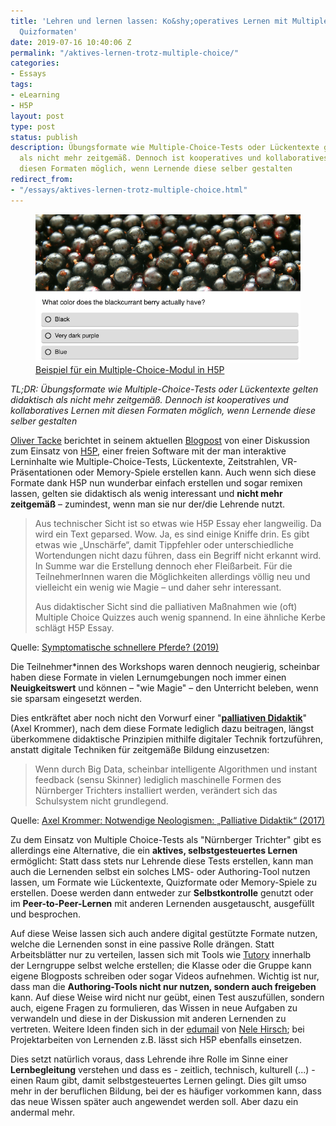 ```yaml
---
title: 'Lehren und lernen lassen: Ko&shy;operatives Lernen mit Multiple Choice- und
  Quizformaten'
date: 2019-07-16 10:40:06 Z
permalink: "/aktives-lernen-trotz-multiple-choice/"
categories:
- Essays
tags:
- eLearning
- H5P
layout: post
type: post
status: publish
description: Übungsformate wie Multiple-Choice-Tests oder Lückentexte gelten didaktisch
  als nicht mehr zeitgemäß. Dennoch ist kooperatives und kollaboratives Lernen mit
  diesen Formaten möglich, wenn Lernende diese selber gestalten
redirect_from:
- "/essays/aktives-lernen-trotz-multiple-choice.html"
---
```


<figure>
    <img src="/assets/img/2019/07/2019-07-multiple-choice.png" />
    <figcaption>
    <a href="https://h5p.org/multichoice/">Beispiel für ein Multiple-Choice-Modul in H5P</a>
    </figcaption>
</figure>

*TL;DR: Übungsformate wie Multiple-Choice-Tests oder Lückentexte gelten didaktisch als nicht mehr zeitgemäß. Dennoch ist kooperatives und kollaboratives Lernen mit diesen Formaten möglich, wenn Lernende diese selber gestalten*

[Oliver Tacke](https://www.olivertacke.de) berichtet in seinem aktuellen [Blogpost](https://www.olivertacke.de/2019/07/15/symptomatische-schnellere-pferde/) von einer Diskussion zum Einsatz von [H5P](https://h5p.org/), einer freien Software mit der man interaktive Lerninhalte wie Multiple-Choice-Tests, Lückentexte, Zeitstrahlen, VR-Präsentationen oder Memory-Spiele erstellen kann. Auch wenn sich diese Formate dank H5P nun wunderbar einfach erstellen und sogar remixen lassen, gelten sie didaktisch als wenig interessant und **nicht mehr zeitgemäß** – zumindest, wenn man sie nur der/die Lehrende nutzt.
<!-- more -->

> Aus technischer Sicht ist so etwas wie H5P Essay eher langweilig. Da wird ein Text geparsed. Wow. Ja, es sind einige Kniffe drin. Es gibt etwas wie „Unschärfe“, damit Tippfehler oder unterschiedliche Wortendungen nicht dazu führen, dass ein Begriff nicht erkannt wird. In Summe war die Erstellung dennoch eher Fleißarbeit. Für die TeilnehmerInnen waren die Möglichkeiten allerdings völlig neu und vielleicht ein wenig wie Magie – und daher sehr interessant.
>
> Aus didaktischer Sicht sind die palliativen Maßnahmen wie (oft) Multiple Choice Quizzes auch wenig spannend. In eine ähnliche Kerbe schlägt H5P Essay.
<figcaption>
Quelle: <a href="https://www.olivertacke.de/2019/07/15/symptomatische-schnellere-pferde/">Symptomatische schnellere Pferde? (2019)</a>
</figcaption>

Die Teilnehmer\*innen des Workshops waren dennoch neugierig, scheinbar haben diese Formate in vielen Lernumgebungen noch immer einen **Neuigkeitswert** und können – "wie Magie" – den Unterricht beleben, wenn sie sparsam eingesetzt werden.

Dies entkräftet aber noch nicht den Vorwurf einer "**[palliativen Didaktik](https://axelkrommer.com/2017/10/01/notwendige-neologismen-palliative-didaktik/)**" (Axel Krommer), nach dem diese Formate lediglich dazu beitragen, längst überkommene didaktische Prinzipien mithilfe digitaler Technik fortzuführen, anstatt digitale Techniken für zeitgemäße Bildung einzusetzen:

>Wenn durch Big Data, scheinbar intelligente Algorithmen und instant feedback (sensu Skinner) lediglich maschinelle Formen des Nürnberger Trichters installiert werden, verändert sich das Schulsystem nicht grundlegend.
<figcaption>
Quelle: <a href="https://axelkrommer.com/2017/10/01/notwendige-neologismen-palliative-didaktik/">Axel Krommer: Notwendige Neologismen: „Palliative Didaktik“ (2017)</a>
</figcaption>

Zu dem Einsatz von Multiple Choice-Tests als "Nürnberger Trichter" gibt es allerdings eine Alternative, die ein **aktives, selbstgesteuertes Lernen** ermöglicht: Statt dass stets nur Lehrende diese Tests erstellen, kann man auch die Lernenden selbst ein solches LMS- oder Authoring-Tool nutzen lassen, um Formate wie Lückentexte, Quizformate oder Memory-Spiele zu erstellen. Doese werden dann entweder zur **Selbstkontrolle** genutzt oder im **Peer-to-Peer-Lernen** mit anderen Lernenden ausgetauscht, ausgefüllt und besprochen.

Auf diese Weise lassen sich auch andere digital gestützte Formate nutzen, welche die Lernenden sonst in eine passive Rolle drängen. Statt Arbeitsblätter nur zu verteilen, lassen sich mit Tools wie [Tutory](https://www.tutory.de) innerhalb der Lerngruppe selbst welche erstellen; die Klasse oder die Gruppe kann eigene Blogposts schreiben oder sogar Videos aufnehmen. Wichtig ist nur, dass man die **Authoring-Tools nicht nur nutzen, sondern auch freigeben** kann. Auf diese Weise wird nicht nur geübt, einen Test auszufüllen, sondern auch, eigene Fragen zu formulieren, das Wissen in neue Aufgaben zu verwandeln und diese in der Diskussion mit anderen Lernenden zu vertreten. Weitere Ideen finden sich in der [edumail](http://edumail.ebildungslabor.de/issues/edumail-33-open-source-empfehlungen-tracking-experiment-h5p-ideen-und-viele-weitere-sommer-bildungsinspirationen-185372) von [Nele Hirsch](https://www.ebildungslabor.de); bei Projektarbeiten von Lernenden z.B. lässt sich H5P ebenfalls einsetzen.

Dies setzt natürlich voraus, dass Lehrende ihre Rolle im Sinne einer **Lernbegleitung** verstehen und dass es - zeitlich, technisch, kulturell (...) - einen Raum gibt, damit selbstgesteuertes Lernen gelingt. Dies gilt umso mehr in der beruflichen Bildung, bei der es häufiger vorkommen kann, dass das neue Wissen später auch angewendet werden soll. Aber dazu ein andermal mehr.
